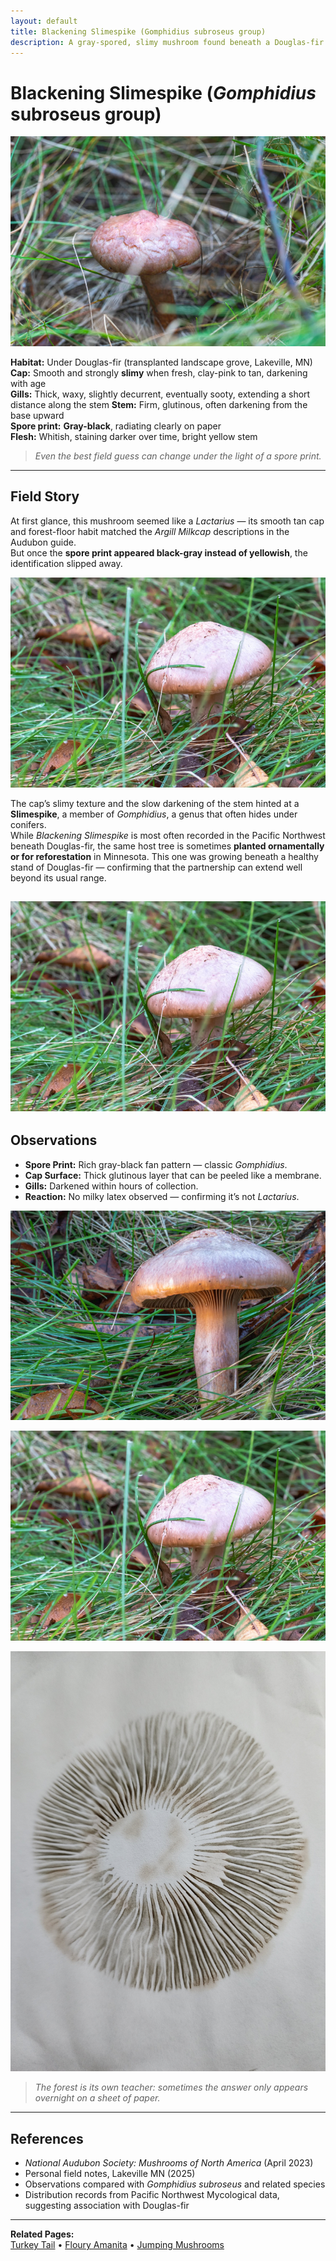 ```yaml
---
layout: default
title: Blackening Slimespike (Gomphidius subroseus group)
description: A gray-spored, slimy mushroom found beneath a Douglas-fir in Minnesota—first mistaken for a milkcap.
---
```


# Blackening Slimespike (*Gomphidius* subroseus group)

![A mushroom found tucked in grass.](/gallery/fungi/mushrooms/assets/slimespike/E21A6290.jpg)

**Habitat:** Under Douglas-fir (transplanted landscape grove, Lakeville, MN)  
**Cap:** Smooth and strongly **slimy** when fresh, clay-pink to tan, darkening with age  
**Gills:** Thick, waxy, slightly decurrent, eventually sooty, extending a short distance along the stem
**Stem:** Firm, glutinous, often darkening from the base upward  
**Spore print:** **Gray-black**, radiating clearly on paper  
**Flesh:** Whitish, staining darker over time, bright yellow stem 

> *Even the best field guess can change under the light of a spore print.*

---

## Field Story

At first glance, this mushroom seemed like a *Lactarius* — its smooth tan cap and forest-floor habit matched the *Argill Milkcap* descriptions in the Audubon guide.  
But once the **spore print appeared black-gray instead of yellowish**, the identification slipped away.

![Clearing the grass away for a better view.](/gallery/fungi/mushrooms/assets/slimespike/E21A6366.jpg)

The cap’s slimy texture and the slow darkening of the stem hinted at a **Slimespike**, a member of *Gomphidius*, a genus that often hides under conifers.  
While *Blackening Slimespike* is most often recorded in the Pacific Northwest beneath Douglas-fir, the same host tree is sometimes **planted ornamentally or for reforestation** in Minnesota. This one was growing beneath a healthy stand of Douglas-fir — confirming that the partnership can extend well beyond its usual range.

![Another mushroom found at perimeter of pine trees.](/gallery/fungi/mushrooms/assets/slimespike/E21A6366.jpg)
---

## Observations

- **Spore Print:** Rich gray-black fan pattern — classic *Gomphidius*.  
- **Cap Surface:** Thick glutinous layer that can be peeled like a membrane.  
- **Gills:** Darkened within hours of collection.  
- **Reaction:** No milky latex observed — confirming it’s not *Lactarius*.

![Slimespike with gills extending along stem.](/gallery/fungi/mushrooms/assets/slimespike/E21A6391.jpg)

![Cutting the stem reveals a bright yellow flesh.](/gallery/fungi/mushrooms/assets/slimespike/E21A6366.jpg)

![Blackening Slimespike spore print](/gallery/fungi/mushrooms/assets/slimespike/SporePrint-Slimespike.jpg)

> *The forest is its own teacher: sometimes the answer only appears overnight on a sheet of paper.*

---

## References
- *National Audubon Society: Mushrooms of North America* (April 2023)
- Personal field notes, Lakeville MN (2025)  
- Observations compared with *Gomphidius subroseus* and related species  
- Distribution records from Pacific Northwest Mycological data, suggesting association with Douglas-fir

---

**Related Pages:**  
[Turkey Tail](/gallery/fungi/mushrooms/turkeytail/) •
[Floury Amanita](/gallery/fungi/mushrooms/floury-amanita/) •
[Jumping Mushrooms](/gallery/fungi/mushrooms/jumping-mushrooms/)
